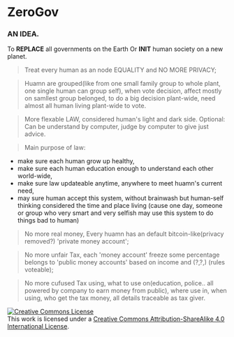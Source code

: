 # ZeroGov

### AN IDEA. 

To **REPLACE** all governments on the Earth 
Or **INIT** human society on a new planet.


> Treat every human as an node EQUALITY and NO MORE PRIVACY;

> Huamn are grouped(like from one small family group to whole plant, one single human can group self), 
when vote decision, affect mostly on samllest group belonged,
to do a big decision plant-wide, need almost all human living plant-wide to vote.


> More flexable LAW, considered human's light and dark side. 
Optional: Can be understand by computer, judge by computer to give just advice.

> Main purpose of law: 
* make sure each human grow up healthy, 
* make sure each human education enough to understand each other world-wide,
* make sure law updateable anytime, anywhere to meet huamn's current need,
* may sure human accept this system, without brainwash but human-self thinking considered the time and place living (cause one day, someone or group who very smart and very selfish may use this system to do things bad to human)


> No more real money, Every huamn has an default bitcoin-like(privacy removed?) 'private money account';

>No more unfair Tax, each 'money account' freeze some percentage belongs to 'public money accounts' based on income and (?,?,) (rules voteable);

>No more cufused Tax using, what to use on(education, police.. all powered by company to earn money from public), where use in, when using, who get the tax money, all details traceable as tax giver.




<a rel="license" href="http://creativecommons.org/licenses/by-sa/4.0/"><img alt="Creative Commons License" style="border-width:0" src="https://i.creativecommons.org/l/by-sa/4.0/88x31.png" /></a><br />This work is licensed under a <a rel="license" href="http://creativecommons.org/licenses/by-sa/4.0/">Creative Commons Attribution-ShareAlike 4.0 International License</a>.
